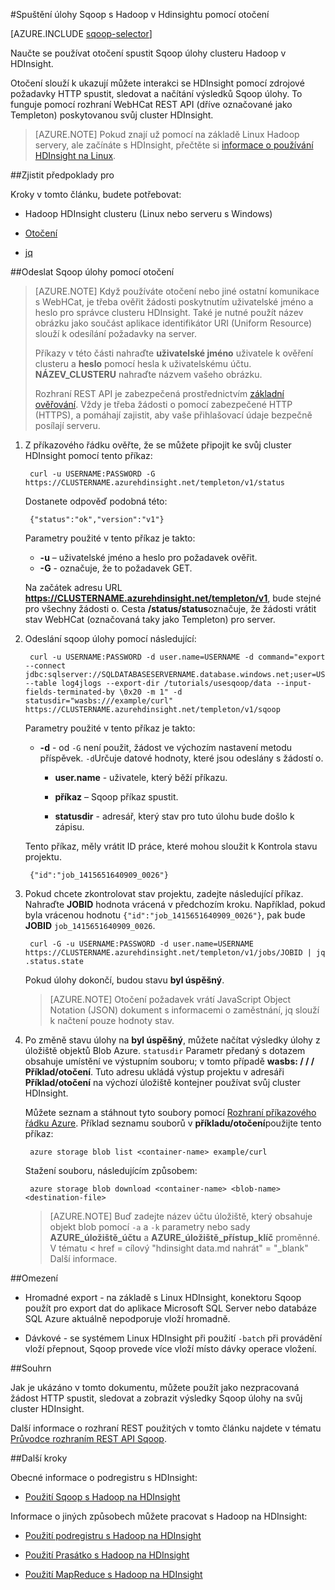 <properties
   pageTitle="Pomocí otočení v HDInsight Hadoop Sqoop | Microsoft Azure"
   description="Zjistěte, jak vzdáleně posílat Sqoop úkoly k Hdinsightu pomocí otočení."
   services="hdinsight"
   documentationCenter=""
   authors="mumian"
   manager="jhubbard"
   editor="cgronlun"
    tags="azure-portal"/>

<tags
   ms.service="hdinsight"
   ms.devlang="na"
   ms.topic="article"
   ms.tgt_pltfrm="na"
   ms.workload="big-data"
   ms.date="10/21/2016"
   ms.author="jgao"/>

#<a name="run-sqoop-jobs-with-hadoop-in-hdinsight-with-curl"></a>Spuštění úlohy Sqoop s Hadoop v Hdinsightu pomocí otočení

[AZURE.INCLUDE [sqoop-selector](../../includes/hdinsight-selector-use-sqoop.md)]

Naučte se používat otočení spustit Sqoop úlohy clusteru Hadoop v HDInsight.

Otočení slouží k ukazují můžete interakci se HDInsight pomocí zdrojové požadavky HTTP spustit, sledovat a načítání výsledků Sqoop úlohy. To funguje pomocí rozhraní WebHCat REST API (dříve označované jako Templeton) poskytovanou svůj cluster HDInsight.

> [AZURE.NOTE] Pokud znají už pomocí na základě Linux Hadoop servery, ale začínáte s HDInsight, přečtěte si [informace o používání HDInsight na Linux](hdinsight-hadoop-linux-information.md).

##<a name="prerequisites"></a>Zjistit předpoklady pro

Kroky v tomto článku, budete potřebovat:

* Hadoop HDInsight clusteru (Linux nebo serveru s Windows)

* [Otočení](http://curl.haxx.se/)

* [jq](http://stedolan.github.io/jq/)

##<a name="submit-sqoop-jobs-by-using-curl"></a>Odeslat Sqoop úlohy pomocí otočení

> [AZURE.NOTE] Když používáte otočení nebo jiné ostatní komunikace s WebHCat, je třeba ověřit žádosti poskytnutím uživatelské jméno a heslo pro správce clusteru HDInsight. Také je nutné použít název obrázku jako součást aplikace identifikátor URI (Uniform Resource) slouží k odesílání požadavky na server.
>
> Příkazy v této části nahraďte **uživatelské jméno** uživatele k ověření clusteru a **heslo** pomocí hesla k uživatelskému účtu. **NÁZEV_CLUSTERU** nahraďte názvem vašeho obrázku.
>
> Rozhraní REST API je zabezpečená prostřednictvím [základní ověřování](http://en.wikipedia.org/wiki/Basic_access_authentication). Vždy je třeba žádosti o pomocí zabezpečené HTTP (HTTPS), a pomáhají zajistit, aby vaše přihlašovací údaje bezpečně posílají serveru.

1. Z příkazového řádku ověřte, že se můžete připojit ke svůj cluster HDInsight pomocí tento příkaz:

        curl -u USERNAME:PASSWORD -G https://CLUSTERNAME.azurehdinsight.net/templeton/v1/status

    Dostanete odpověď podobná této:

        {"status":"ok","version":"v1"}

    Parametry použité v tento příkaz je takto:

    * **-u** – uživatelské jméno a heslo pro požadavek ověřit.
    * **-G** - označuje, že to požadavek GET.

    Na začátek adresu URL **https://CLUSTERNAME.azurehdinsight.net/templeton/v1**, bude stejné pro všechny žádosti o. Cesta **/status/status**označuje, že žádosti vrátit stav WebHCat (označovaná taky jako Templeton) pro server. 

2. Odeslání sqoop úlohy pomocí následující:


        curl -u USERNAME:PASSWORD -d user.name=USERNAME -d command="export --connect jdbc:sqlserver://SQLDATABASESERVERNAME.database.windows.net;user=USERNAME@SQLDATABASESERVERNAME;password=PASSWORD;database=SQLDATABASENAME --table log4jlogs --export-dir /tutorials/usesqoop/data --input-fields-terminated-by \0x20 -m 1" -d statusdir="wasbs:///example/curl" https://CLUSTERNAME.azurehdinsight.net/templeton/v1/sqoop

    Parametry použité v tento příkaz je takto:

    * **-d** - od `-G` není použit, žádost ve výchozím nastavení metodu příspěvek. `-d`Určuje datové hodnoty, které jsou odeslány s žádostí o.

        * **user.name** - uživatele, který běží příkazu.

        * **příkaz** – Sqoop příkaz spustit.

        * **statusdir** - adresář, který stav pro tuto úlohu bude došlo k zápisu.

    Tento příkaz, měly vrátit ID práce, které mohou sloužit k Kontrola stavu projektu.

        {"id":"job_1415651640909_0026"}

3. Pokud chcete zkontrolovat stav projektu, zadejte následující příkaz. Nahraďte **JOBID** hodnota vrácená v předchozím kroku. Například, pokud byla vrácenou hodnotu `{"id":"job_1415651640909_0026"}`, pak bude **JOBID** `job_1415651640909_0026`.

        curl -G -u USERNAME:PASSWORD -d user.name=USERNAME https://CLUSTERNAME.azurehdinsight.net/templeton/v1/jobs/JOBID | jq .status.state

    Pokud úlohy dokončí, budou stavu **byl úspěšný**.

    > [AZURE.NOTE] Otočení požadavek vrátí JavaScript Object Notation (JSON) dokument s informacemi o zaměstnání, jq slouží k načtení pouze hodnoty stav.

4. Po změně stavu úlohy na **byl úspěšný**, můžete načítat výsledky úlohy z úložiště objektů Blob Azure. `statusdir` Parametr předaný s dotazem obsahuje umístění ve výstupním souboru; v tomto případě **wasbs: / / / Příklad/otočení**. Tuto adresu ukládá výstup projektu v adresáři **Příklad/otočení** na výchozí úložiště kontejner používat svůj cluster HDInsight.

    Můžete seznam a stáhnout tyto soubory pomocí [Rozhraní příkazového řádku Azure](../xplat-cli-install.md). Příklad seznamu souborů v **příkladu/otočení**použijte tento příkaz:

        azure storage blob list <container-name> example/curl

    Stažení souboru, následujícím způsobem:

        azure storage blob download <container-name> <blob-name> <destination-file>

    > [AZURE.NOTE] Buď zadejte název účtu úložiště, který obsahuje objekt blob pomocí `-a` a `-k` parametry nebo sady **AZURE\_úložiště\_účtu** a **AZURE\_úložiště\_přístup\_klíč** proměnné. V tématu < href = cílový "hdinsight data.md nahrát" = "_blank" Další informace.

##<a name="limitations"></a>Omezení

* Hromadné export - na základě s Linux HDInsight, konektoru Sqoop použít pro export dat do aplikace Microsoft SQL Server nebo databáze SQL Azure aktuálně nepodporuje vloží hromadně.

* Dávkové - se systémem Linux HDInsight při použití `-batch` při provádění vloží přepnout, Sqoop provede více vloží místo dávky operace vložení.

##<a name="summary"></a>Souhrn

Jak je ukázáno v tomto dokumentu, můžete použít jako nezpracovaná žádost HTTP spustit, sledovat a zobrazit výsledky Sqoop úlohy na svůj cluster HDInsight.

Další informace o rozhraní REST použitých v tomto článku najdete v tématu <a href="https://sqoop.apache.org/docs/1.99.3/RESTAPI.html" target="_blank">Průvodce rozhraním REST API Sqoop</a>.

##<a name="next-steps"></a>Další kroky

Obecné informace o podregistru s HDInsight:

* [Použití Sqoop s Hadoop na HDInsight](hdinsight-use-sqoop.md)

Informace o jiných způsobech můžete pracovat s Hadoop na HDInsight:

* [Použití podregistru s Hadoop na HDInsight](hdinsight-use-hive.md)

* [Použití Prasátko s Hadoop na HDInsight](hdinsight-use-pig.md)

* [Použití MapReduce s Hadoop na HDInsight](hdinsight-use-mapreduce.md)

[hdinsight-sdk-documentation]: http://msdnstage.redmond.corp.microsoft.com/library/dn479185.aspx

[azure-purchase-options]: http://azure.microsoft.com/pricing/purchase-options/
[azure-member-offers]: http://azure.microsoft.com/pricing/member-offers/
[azure-free-trial]: http://azure.microsoft.com/pricing/free-trial/

[apache-tez]: http://tez.apache.org
[apache-hive]: http://hive.apache.org/
[apache-log4j]: http://en.wikipedia.org/wiki/Log4j
[hive-on-tez-wiki]: https://cwiki.apache.org/confluence/display/Hive/Hive+on+Tez
[import-to-excel]: http://azure.microsoft.com/documentation/articles/hdinsight-connect-excel-power-query/


[hdinsight-use-oozie]: hdinsight-use-oozie.md
[hdinsight-analyze-flight-data]: hdinsight-analyze-flight-delay-data.md




[hdinsight-provision]: hdinsight-provision-clusters.md
[hdinsight-submit-jobs]: hdinsight-submit-hadoop-jobs-programmatically.md
[hdinsight-upload-data]: hdinsight-upload-data.md

[powershell-here-strings]: http://technet.microsoft.com/library/ee692792.aspx


